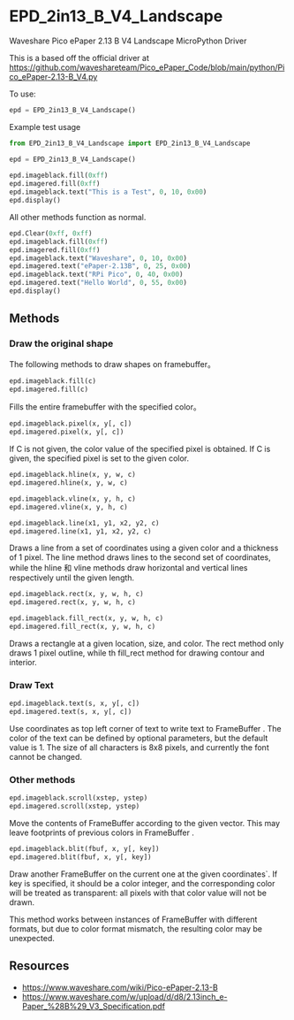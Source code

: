 # EPD_2in13_B_V4_Landscape
Waveshare Pico ePaper 2.13 B V4 Landscape MicroPython Driver

This is a based off the official driver at https://github.com/waveshareteam/Pico_ePaper_Code/blob/main/python/Pico_ePaper-2.13-B_V4.py


To use:
```python
epd = EPD_2in13_B_V4_Landscape()
```

Example test usage
```python
from EPD_2in13_B_V4_Landscape import EPD_2in13_B_V4_Landscape

epd = EPD_2in13_B_V4_Landscape()
    
epd.imageblack.fill(0xff)
epd.imagered.fill(0xff)
epd.imageblack.text("This is a Test", 0, 10, 0x00)
epd.display()
```

All other methods function as normal.

```python
epd.Clear(0xff, 0xff)
epd.imageblack.fill(0xff)
epd.imagered.fill(0xff)
epd.imageblack.text("Waveshare", 0, 10, 0x00)
epd.imagered.text("ePaper-2.13B", 0, 25, 0x00)
epd.imageblack.text("RPi Pico", 0, 40, 0x00)
epd.imagered.text("Hello World", 0, 55, 0x00)
epd.display()
```

## Methods

### Draw the original shape

The following methods to draw shapes on framebuffer。

```python
epd.imageblack.fill(c)
epd.imagered.fill(c)
```

Fills the entire framebuffer with the specified color。

```python
epd.imageblack.pixel(x, y[, c])
epd.imagered.pixel(x, y[, c])
```

If C is not given, the color value of the specified pixel is obtained. If C is given, the specified pixel is set to the given color.

```python
epd.imageblack.hline(x, y, w, c)
epd.imagered.hline(x, y, w, c)
```

```python
epd.imageblack.vline(x, y, h, c)
epd.imagered.vline(x, y, h, c)
```

```python
epd.imageblack.line(x1, y1, x2, y2, c)
epd.imagered.line(x1, y1, x2, y2, c)
```

Draws a line from a set of coordinates using a given color and a thickness of 1 pixel. The line method draws lines to the second set of coordinates, while the hline 和 vline methods draw horizontal and vertical lines respectively until the given length.

```python
epd.imageblack.rect(x, y, w, h, c)
epd.imagered.rect(x, y, w, h, c)
```

```python
epd.imageblack.fill_rect(x, y, w, h, c)
epd.imagered.fill_rect(x, y, w, h, c)
```

Draws a rectangle at a given location, size, and color. The rect method only draws 1 pixel outline, while th fill_rect method for drawing contour and interior.


### Draw Text

```python
epd.imageblack.text(s, x, y[, c])
epd.imagered.text(s, x, y[, c])
```

Use coordinates as top left corner of text to write text to FrameBuffer . The color of the text can be defined by optional parameters, but the default value is 1. The size of all characters is 8x8 pixels, and currently the font cannot be changed.

### Other methods

```python
epd.imageblack.scroll(xstep, ystep)
epd.imagered.scroll(xstep, ystep)
```

Move the contents of FrameBuffer according to the given vector. This may leave footprints of previous colors in FrameBuffer .

```python
epd.imageblack.blit(fbuf, x, y[, key])
epd.imagered.blit(fbuf, x, y[, key])
```

Draw another FrameBuffer on the current one at the given coordinates`. If key is specified, it should be a color integer, and the corresponding color will be treated as transparent: all pixels with that color value will not be drawn.

This method works between instances of FrameBuffer with different formats, but due to color format mismatch, the resulting color may be unexpected.

## Resources
- https://www.waveshare.com/wiki/Pico-ePaper-2.13-B
- https://www.waveshare.com/w/upload/d/d8/2.13inch_e-Paper_%28B%29_V3_Specification.pdf

